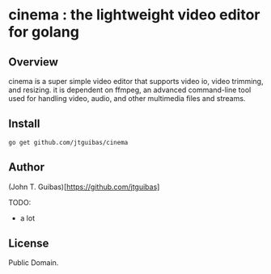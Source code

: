 # cinema : the lightweight video editor for golang

## Overview

cinema is a super simple video editor that supports video io, video trimming, and resizing. it is dependent on ffmpeg, an advanced command-line tool used for handling video, audio, and other multimedia files and streams. 

## Install

```
go get github.com/jtguibas/cinema
```

## Author

(John T. Guibas)[https://github.com/jtguibas]

TODO:
- a lot

## License

Public Domain.
